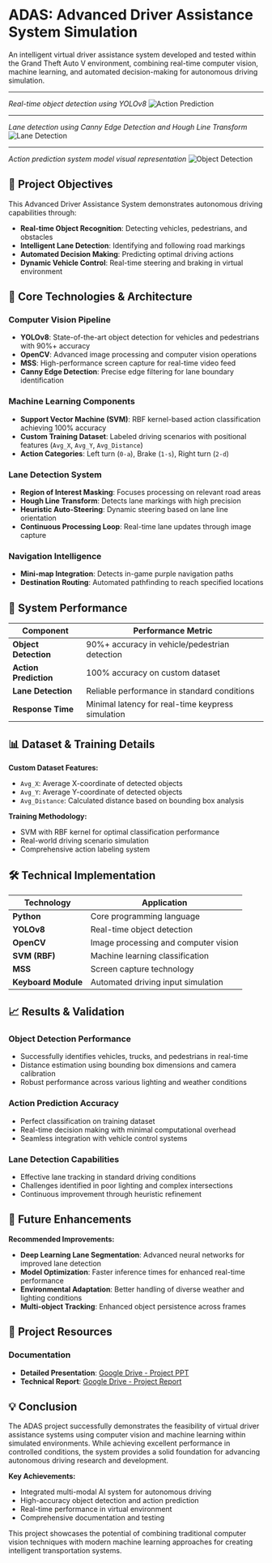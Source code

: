 # ADAS: Advanced Driver Assistance System Simulation

An intelligent virtual driver assistance system developed and tested within the Grand Theft Auto V environment, combining real-time computer vision, machine learning, and automated decision-making for autonomous driving simulation.

---

*Real-time object detection using YOLOv8*
![Action Prediction](gitimages/action.png)

---
*Lane detection using Canny Edge Detection and Hough Line Transform*
![Lane Detection](gitimages/cannyedgedetection.png)

---
*Action prediction system model visual representation*
![Object Detection](gitimages/yolo.png)

## 🎯 Project Objectives

This Advanced Driver Assistance System demonstrates autonomous driving capabilities through:

- **Real-time Object Recognition**: Detecting vehicles, pedestrians, and obstacles
- **Intelligent Lane Detection**: Identifying and following road markings
- **Automated Decision Making**: Predicting optimal driving actions
- **Dynamic Vehicle Control**: Real-time steering and braking in virtual environment

## 🔧 Core Technologies & Architecture

### Computer Vision Pipeline
- **YOLOv8**: State-of-the-art object detection for vehicles and pedestrians with 90%+ accuracy
- **OpenCV**: Advanced image processing and computer vision operations
- **MSS**: High-performance screen capture for real-time video feed
- **Canny Edge Detection**: Precise edge filtering for lane boundary identification

### Machine Learning Components
- **Support Vector Machine (SVM)**: RBF kernel-based action classification achieving 100% accuracy
- **Custom Training Dataset**: Labeled driving scenarios with positional features (`Avg_X`, `Avg_Y`, `Avg_Distance`)
- **Action Categories**: Left turn (`0-a`), Brake (`1-s`), Right turn (`2-d`)

### Lane Detection System
- **Region of Interest Masking**: Focuses processing on relevant road areas
- **Hough Line Transform**: Detects lane markings with high precision
- **Heuristic Auto-Steering**: Dynamic steering based on lane line orientation
- **Continuous Processing Loop**: Real-time lane updates through image capture

### Navigation Intelligence
- **Mini-map Integration**: Detects in-game purple navigation paths
- **Destination Routing**: Automated pathfinding to reach specified locations

## 🚀 System Performance

| Component | Performance Metric |
|-----------|-------------------|
| **Object Detection** | 90%+ accuracy in vehicle/pedestrian detection |
| **Action Prediction** | 100% accuracy on custom dataset |
| **Lane Detection** | Reliable performance in standard conditions |
| **Response Time** | Minimal latency for real-time keypress simulation |

## 📊 Dataset & Training Details

**Custom Dataset Features:**
- `Avg_X`: Average X-coordinate of detected objects
- `Avg_Y`: Average Y-coordinate of detected objects  
- `Avg_Distance`: Calculated distance based on bounding box analysis

**Training Methodology:**
- SVM with RBF kernel for optimal classification performance
- Real-world driving scenario simulation
- Comprehensive action labeling system

## 🛠️ Technical Implementation

| Technology | Application |
|------------|-------------|
| **Python** | Core programming language |
| **YOLOv8** | Real-time object detection |
| **OpenCV** | Image processing and computer vision |
| **SVM (RBF)** | Machine learning classification |
| **MSS** | Screen capture technology |
| **Keyboard Module** | Automated driving input simulation |

## 📈 Results & Validation

### Object Detection Performance
- Successfully identifies vehicles, trucks, and pedestrians in real-time
- Distance estimation using bounding box dimensions and camera calibration
- Robust performance across various lighting and weather conditions

### Action Prediction Accuracy
- Perfect classification on training dataset
- Real-time decision making with minimal computational overhead
- Seamless integration with vehicle control systems

### Lane Detection Capabilities
- Effective lane tracking in standard driving conditions
- Challenges identified in poor lighting and complex intersections
- Continuous improvement through heuristic refinement

## 🔮 Future Enhancements

**Recommended Improvements:**
- **Deep Learning Lane Segmentation**: Advanced neural networks for improved lane detection
- **Model Optimization**: Faster inference times for enhanced real-time performance
- **Environmental Adaptation**: Better handling of diverse weather and lighting conditions
- **Multi-object Tracking**: Enhanced object persistence across frames

## 📁 Project Resources

### Documentation
- **Detailed Presentation**: [Google Drive - Project PPT](https://docs.google.com/presentation/d/1PXoY5QOw2I_QVaKsxp7SVMUBJpFGDEQV/edit?usp=drive_link&ouid=117557035913447964554&rtpof=true&sd=true)
- **Technical Report**: [Google Drive - Project Report](https://drive.google.com/file/d/1u9rLjcvdCavckyyc1t1DMZ9EUl_kNGGK/view?usp=drive_link)

## 💡 Conclusion

The ADAS project successfully demonstrates the feasibility of virtual driver assistance systems using computer vision and machine learning within simulated environments. While achieving excellent performance in controlled conditions, the system provides a solid foundation for advancing autonomous driving research and development.

**Key Achievements:**
- Integrated multi-modal AI system for autonomous driving
- High-accuracy object detection and action prediction
- Real-time performance in virtual environment
- Comprehensive documentation and testing

This project showcases the potential of combining traditional computer vision techniques with modern machine learning approaches for creating intelligent transportation systems.

